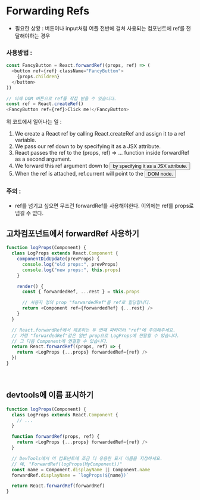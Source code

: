 # Forwarding Refs

- 필요한 상황 : 버튼이나 input처럼 어플 전반에 걸쳐 사용되는 컴포넌트에 ref를 전달해야하는 경우

### 사용방법 :

```javascript
const FancyButton = React.forwardRef((props, ref) => (
  <button ref={ref} className="FancyButton">
    {props.children}
  </button>
))

// 이제 DOM 버튼으로 ref를 작접 받을 수 있습니다.
const ref = React.createRef()
<FancyButton ref={ref}>Click me!</FancyButton>
```

위 코드에서 일어나는 일 :

1. We create a React ref by calling React.createRef and assign it to a ref variable.
2. We pass our ref down to <FancyButton ref={ref}> by specifying it as a JSX attribute.
3. React passes the ref to the (props, ref) => ... function inside forwardRef as a second argument.
4. We forward this ref argument down to <button ref={ref}> by specifying it as a JSX attribute.
5. When the ref is attached, ref.current will point to the <button> DOM node.

### 주의 :

- ref를 넘기고 싶으면 무조건 forwardRef를 사용해야한다. 이외에는 ref를 props로 넘길 수 없다.

## 고차컴포넌트에서 forwardRef 사용하기

```javascript
function logProps(Component) {
  class LogProps extends React.Component {
    componentDidUpdate(prevProps) {
      console.log("old props:", prevProps)
      console.log("new props:", this.props)
    }

    render() {
      const { forwardedRef, ...rest } = this.props

      // 사용자 정의 prop "forwardedRef"를 ref로 할당합니다.
      return <Component ref={forwardedRef} {...rest} />
    }
  }

  // React.forwardRef에서 제공하는 두 번째 파라미터 "ref"에 주의해주세요.
  // 가령 "forwardedRef"같은 일반 prop으로 LogProps에 전달할 수 있습니다.
  // 그 다음 Component에 연결할 수 있습니다.
  return React.forwardRef((props, ref) => {
    return <LogProps {...props} forwardedRef={ref} />
  })
}
```

<br>

## devtools에 이름 표시하기

```javascript
function logProps(Component) {
  class LogProps extends React.Component {
    // ...
  }

  function forwardRef(props, ref) {
    return <LogProps {...props} forwardedRef={ref} />
  }

  // DevTools에서 이 컴포넌트에 조금 더 유용한 표시 이름을 지정하세요.
  // 예, "ForwardRef(logProps(MyComponent))"
  const name = Component.displayName || Component.name
  forwardRef.displayName = `logProps(${name})`

  return React.forwardRef(forwardRef)
}
```
